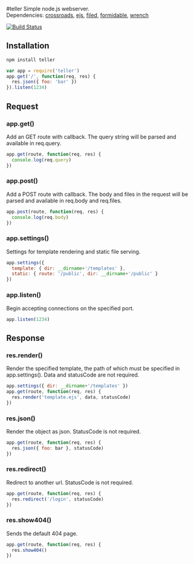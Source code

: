 #teller
Simple node.js webserver.  
Dependencies: [crossroads](http://millermedeiros.github.com/crossroads.js/), [ejs](https://github.com/visionmedia/ejs), [filed](https://github.com/mikeal/filed), [formidable](https://github.com/felixge/node-formidable), [wrench](https://github.com/ryanmcgrath/wrench-js)

[![Build Status](https://secure.travis-ci.org/twentyrogersc/teller.png)](http://travis-ci.org/twentyrogersc/teller)

## Installation

```javascript
npm install teller
```

```javascript
var app = require('teller')
app.get('/', function(req, res) {
  res.json({ foo: 'bar' })
}).listen(1234)
```

## Request

### app.get()

Add an GET route with callback. The query string will be parsed and available in req.query.

```javascript
app.get(route, function(req, res) {
  console.log(req.query)
})
```

### app.post()

Add a POST route with callback. The body and files in the request will be parsed and available in req.body and req.files.

```javascript
app.post(route, function(req, res) {
  console.log(req.body)
})
```

### app.settings()

Settings for template rendering and static file serving.

```javascript
app.settings({
  template: { dir: __dirname+'/templates' },
  static: { route: '/public', dir: __dirname+'/public' }
})
```

### app.listen()

Begin accepting connections on the specified port.

```javascript
app.listen(1234)
```

## Response

### res.render()

Render the specified template, the path of which must be specified in app.settings(). Data and statusCode are not required.

```javascript
app.settings({ dir: __dirname+'/templates' })
app.get(route, function(req, res) {
  res.render('template.ejs', data, statusCode)
})
```

### res.json()

Render the object as json. StatusCode is not required.

```javascript
app.get(route, function(req, res) {
  res.json({ foo: bar }, statusCode)
})
```

### res.redirect()

Redirect to another url. StatusCode is not required.

```javascript
app.get(route, function(req, res) {
  res.redirect('/login', statusCode)
})
```

### res.show404()

Sends the default 404 page.

```javascript
app.get(route, function(req, res) {
  res.show404()
})
```